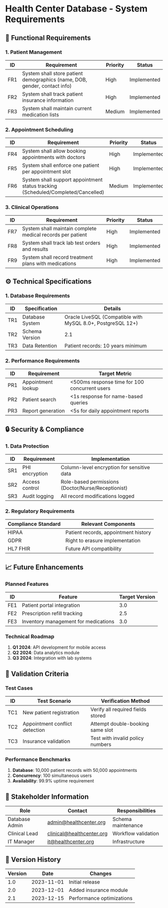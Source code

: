 # Health Center Database - System Requirements

## 🎯 Functional Requirements

### 1. Patient Management

| ID  | Requirement                                                               | Priority | Status      |
| --- | ------------------------------------------------------------------------- | -------- | ----------- |
| FR1 | System shall store patient demographics (name, DOB, gender, contact info) | High     | Implemented |
| FR2 | System shall track patient insurance information                          | High     | Implemented |
| FR3 | System shall maintain current medication lists                            | Medium   | Implemented |

### 2. Appointment Scheduling

| ID  | Requirement                                                                      | Priority | Status      |
| --- | -------------------------------------------------------------------------------- | -------- | ----------- |
| FR4 | System shall allow booking appointments with doctors                             | High     | Implemented |
| FR5 | System shall enforce one patient per appointment slot                            | High     | Implemented |
| FR6 | System shall support appointment status tracking (Scheduled/Completed/Cancelled) | Medium   | Implemented |

### 3. Clinical Operations

| ID  | Requirement                                                | Priority | Status      |
| --- | ---------------------------------------------------------- | -------- | ----------- |
| FR7 | System shall maintain complete medical records per patient | High     | Implemented |
| FR8 | System shall track lab test orders and results             | High     | Implemented |
| FR9 | System shall record treatment plans with medications       | High     | Implemented |

## ⚙️ Technical Specifications

### 1. Database Requirements

| ID  | Specification   | Details                                                     |
| --- | --------------- | ----------------------------------------------------------- |
| TR1 | Database System | Oracle LiveSQL (Compatible with MySQL 8.0+, PostgreSQL 12+) |
| TR2 | Schema Version  | 2.1                                                         |
| TR3 | Data Retention  | Patient records: 10 years minimum                           |

### 2. Performance Requirements

| ID  | Requirement        | Target Metric                                 |
| --- | ------------------ | --------------------------------------------- |
| PR1 | Appointment lookup | <500ms response time for 100 concurrent users |
| PR2 | Patient search     | <1s response for name-based queries           |
| PR3 | Report generation  | <5s for daily appointment reports             |

## 🔒 Security & Compliance

### 1. Data Protection

| ID  | Requirement    | Implementation                                     |
| --- | -------------- | -------------------------------------------------- |
| SR1 | PHI encryption | Column-level encryption for sensitive data         |
| SR2 | Access control | Role-based permissions (Doctor/Nurse/Receptionist) |
| SR3 | Audit logging  | All record modifications logged                    |

### 2. Regulatory Requirements

| Compliance Standard | Relevant Components                  |
| ------------------- | ------------------------------------ |
| HIPAA               | Patient records, appointment history |
| GDPR                | Right to erasure implementation      |
| HL7 FHIR            | Future API compatibility             |

## 📈 Future Enhancements

### Planned Features

| ID  | Feature                              | Target Version |
| --- | ------------------------------------ | -------------- |
| FE1 | Patient portal integration           | 3.0            |
| FE2 | Prescription refill tracking         | 2.5            |
| FE3 | Inventory management for medications | 3.0            |

### Technical Roadmap

1. **Q1 2024**: API development for mobile access
2. **Q2 2024**: Data analytics module
3. **Q3 2024**: Integration with lab systems

## 📝 Validation Criteria

### Test Cases

| ID  | Test Scenario                  | Verification Method               |
| --- | ------------------------------ | --------------------------------- |
| TC1 | New patient registration       | Verify all required fields stored |
| TC2 | Appointment conflict detection | Attempt double-booking same slot  |
| TC3 | Insurance validation           | Test with invalid policy numbers  |

### Performance Benchmarks

1. **Database**: 10,000 patient records with 50,000 appointments
2. **Concurrency**: 100 simultaneous users
3. **Availability**: 99.9% uptime requirement

## 👥 Stakeholder Information

| Role           | Contact                   | Responsibilities    |
| -------------- | ------------------------- | ------------------- |
| Database Admin | admin@healthcenter.org    | Schema maintenance  |
| Clinical Lead  | clinical@healthcenter.org | Workflow validation |
| IT Manager     | it@healthcenter.org       | Infrastructure      |

## 📅 Version History

| Version | Date       | Changes                   |
| ------- | ---------- | ------------------------- |
| 1.0     | 2023-11-01 | Initial release           |
| 2.0     | 2023-12-01 | Added insurance module    |
| 2.1     | 2023-12-15 | Performance optimizations |
